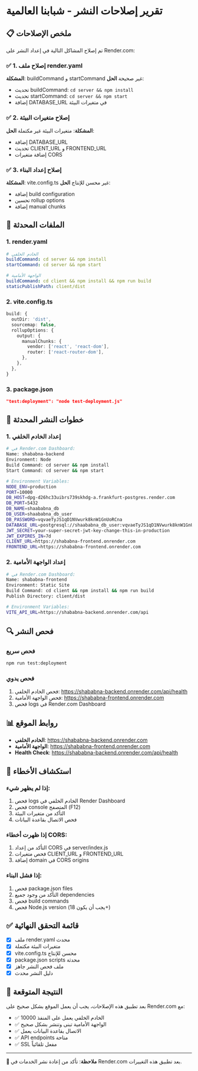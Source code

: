 # تقرير إصلاحات النشر - شبابنا العالمية

## 📋 ملخص الإصلاحات

تم إصلاح المشاكل التالية في إعداد النشر على Render.com:

### ✅ 1. إصلاح ملف render.yaml

**المشكلة**: buildCommand و startCommand غير صحيحة
**الحل**:

- تحديث buildCommand: `cd server && npm install`
- تحديث startCommand: `cd server && npm start`
- إضافة DATABASE_URL في متغيرات البيئة

### ✅ 2. إصلاح متغيرات البيئة

**المشكلة**: متغيرات البيئة غير مكتملة
**الحل**:

- إضافة DATABASE_URL
- تحديث CLIENT_URL و FRONTEND_URL
- إضافة متغيرات CORS

### ✅ 3. إصلاح إعداد البناء

**المشكلة**: vite.config.ts غير محسن للإنتاج
**الحل**:

- إضافة build configuration
- تحسين rollup options
- إضافة manual chunks

## 🔧 الملفات المحدثة

### 1. render.yaml

```yaml
# الخادم الخلفي
buildCommand: cd server && npm install
startCommand: cd server && npm start

# الواجهة الأمامية
buildCommand: cd client && npm install && npm run build
staticPublishPath: client/dist
```

### 2. vite.config.ts

```typescript
build: {
  outDir: 'dist',
  sourcemap: false,
  rollupOptions: {
    output: {
      manualChunks: {
        vendor: ['react', 'react-dom'],
        router: ['react-router-dom'],
      },
    },
  },
}
```

### 3. package.json

```json
"test:deployment": "node test-deployment.js"
```

## 🚀 خطوات النشر المحدثة

### 1. إعداد الخادم الخلفي

```bash
# في Render.com Dashboard:
Name: shababna-backend
Environment: Node
Build Command: cd server && npm install
Start Command: cd server && npm start

# Environment Variables:
NODE_ENV=production
PORT=10000
DB_HOST=dpg-d26hc33uibrs739skhdg-a.frankfurt-postgres.render.com
DB_PORT=5432
DB_NAME=shaababna_db
DB_USER=shaababna_db_user
DB_PASSWORD=vqvaeTyJS1qD1NVwurk8knW1GnUoRCna
DATABASE_URL=postgresql://shaababna_db_user:vqvaeTyJS1qD1NVwurk8knW1GnUoRCna@dpg-d26hc33uibrs739skhdg-a.frankfurt-postgres.render.com:5432/shaababna_db
JWT_SECRET=your-super-secret-jwt-key-change-this-in-production
JWT_EXPIRES_IN=7d
CLIENT_URL=https://shababna-frontend.onrender.com
FRONTEND_URL=https://shababna-frontend.onrender.com
```

### 2. إعداد الواجهة الأمامية

```bash
# في Render.com Dashboard:
Name: shababna-frontend
Environment: Static Site
Build Command: cd client && npm install && npm run build
Publish Directory: client/dist

# Environment Variables:
VITE_API_URL=https://shababna-backend.onrender.com/api
```

## 🔍 فحص النشر

### فحص سريع

```bash
npm run test:deployment
```

### فحص يدوي

1. فحص الخادم الخلفي: https://shababna-backend.onrender.com/api/health
2. فحص الواجهة الأمامية: https://shababna-frontend.onrender.com
3. فحص logs في Render.com Dashboard

## 📊 روابط الموقع

- **الخادم الخلفي**: https://shababna-backend.onrender.com
- **الواجهة الأمامية**: https://shababna-frontend.onrender.com
- **Health Check**: https://shababna-backend.onrender.com/api/health

## 🚨 استكشاف الأخطاء

### إذا لم يظهر شيء:

1. فحص logs الخادم الخلفي في Render Dashboard
2. فحص console المتصفح (F12)
3. التأكد من متغيرات البيئة
4. فحص الاتصال بقاعدة البيانات

### إذا ظهرت أخطاء CORS:

1. التأكد من إعداد CORS في server/index.js
2. فحص متغيرات CLIENT_URL و FRONTEND_URL
3. إضافة domain في CORS origins

### إذا فشل البناء:

1. فحص package.json files
2. التأكد من وجود جميع dependencies
3. فحص build commands
4. فحص Node.js version (يجب أن يكون 18+)

## ✅ قائمة التحقق النهائية

- [x] ملف render.yaml محدث
- [x] متغيرات البيئة مكتملة
- [x] vite.config.ts محسن للإنتاج
- [x] package.json scripts محدثة
- [x] ملف فحص النشر جاهز
- [x] دليل النشر محدث

## 🎯 النتيجة المتوقعة

بعد تطبيق هذه الإصلاحات، يجب أن يعمل الموقع بشكل صحيح على Render.com مع:

- ✅ الخادم الخلفي يعمل على المنفذ 10000
- ✅ الواجهة الأمامية تبنى وتنشر بشكل صحيح
- ✅ الاتصال بقاعدة البيانات يعمل
- ✅ API endpoints متاحة
- ✅ SSL مفعل تلقائياً

---

**📝 ملاحظة**: تأكد من إعادة نشر الخدمات في Render.com بعد تطبيق هذه التغييرات.
